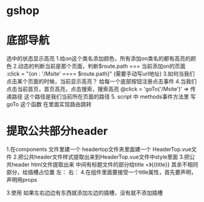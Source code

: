 # gshop

# 底部导航
 选中的状态显示高亮
 1.给on这个类名添加颜色，所有添加on类名的都有高亮的颜色
 2.动态的判断当前是那个页面，判断$route.path === 当前添加on的页面
   :click = "{on : '/Msite' ==== $route.path}" (需要手动写url地址)
 3.如何当我们点击某个页面的时候，当前显示高亮？  给每一个底部按钮注册点击事件
 4.当我们点击当前首页，首页高亮，点击搜索，搜索高亮
   @click = 'goTo('/Msite')' => 传递路径 这个路径是我们当前所在页面的路径 
 5. script 中 methods事件方法里 写 goTo 这个函数 在里面实现路由跳转
    <script>
    export default{
        methods:{
            goTo(path){ //path 接受传过来的路径
                this.$router.replace(path) //替换路径 =》 replace =》 替换
            }
        }
    }
    </script>
# 提取公共部分header
  1.在components 文件里建一个 headertop文件夹里面建一个 HeaderTop.vue文件
  2.把公共header文件样式提取出来到HeaderTop.vue文件中style里面
  3.把公共header html文件提取出来 中间有标题文件的部分给title =》{{title}}
    其余不相同部分，给插槽占位置 左：<slot name = 'left'></slot> 
                              右：<slot name = 'right'></slot>
  4.在组件里面要接受一个title属性，首先要声明，声明用props
    <script>
        export defult{
            props:{
                title:String //类型是string
            }
        }
        
    </script>
# 使用公共header部分
  1.在script中引入公共部分文件
    import HeaderTop from '../../componets/HeaderTop/HeaderTop.vue
  2.映射成标签 
   <script>
        import HeaderTop from '../../components/HeaderTop/HeaderTop.vue'
        export default {
            components:{
                HeaderTop
            }
        }
    </script>
  3.使用 
    <HeaderTop title='想要的标题名'></HeaderTop>
    如果左右边边有东西就添加左边的插槽，没有就不添加插槽
     <!-- 头部搜索框 --> 
          <span class="header_search" slot="left">
              <i class="iconfont icon-sousuo"></i>
          </span>